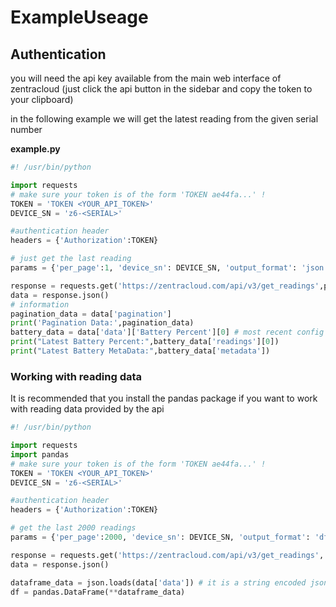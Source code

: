 # ExampleUseage

## Authentication

you will need the api key available from the main web interface of zentracloud (just click the api button in the sidebar and copy the token to your clipboard)

in the following example we will get the latest reading from the given serial number 

**example.py**
```python
#! /usr/bin/python

import requests
# make sure your token is of the form 'TOKEN ae44fa...' !
TOKEN = 'TOKEN <YOUR_API_TOKEN>'
DEVICE_SN = 'z6-<SERIAL>'

#authentication header
headers = {'Authorization':TOKEN}

# just get the last reading
params = {'per_page':1, 'device_sn': DEVICE_SN, 'output_format': 'json'}

response = requests.get('https://zentracloud.com/api/v3/get_readings',params=params,headers=headers)
data = response.json()
# information
pagination_data = data['pagination']
print('Pagination Data:',pagination_data)
battery_data = data['data']['Battery Percent'][0] # most recent config
print("Latest Battery Percent:",battery_data['readings'][0])
print("Latest Battery MetaData:",battery_data['metadata'])
```

### Working with reading data

It is recommended that you install the pandas package if you want to work with reading data provided by the api

```python
#! /usr/bin/python

import requests
import pandas
# make sure your token is of the form 'TOKEN ae44fa...' !
TOKEN = 'TOKEN <YOUR_API_TOKEN>'
DEVICE_SN = 'z6-<SERIAL>'

#authentication header
headers = {'Authorization':TOKEN}

# get the last 2000 readings
params = {'per_page':2000, 'device_sn': DEVICE_SN, 'output_format': 'df'}

response = requests.get('https://zentracloud.com/api/v3/get_readings', params=params, headers=headers)
data = response.json()

dataframe_data = json.loads(data['data']) # it is a string encoded json payload so you must decode it again 
df = pandas.DataFrame(**dataframe_data)
```
